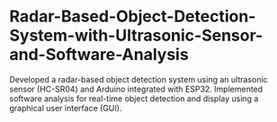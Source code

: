 # Radar-Based-Object-Detection-System-with-Ultrasonic-Sensor-and-Software-Analysis
Developed a radar-based object detection system using an ultrasonic sensor (HC-SR04) and Arduino integrated with ESP32. Implemented software analysis for real-time object detection and display using a graphical user interface (GUI).
